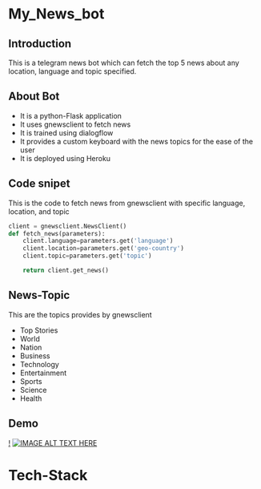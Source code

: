 # My_News_bot
## Introduction
This is a telegram news bot which can fetch the top 5 news about any location, language and topic specified.
## About Bot
- It is a python-Flask application 
- It uses gnewsclient to fetch news
- It is trained using dialogflow
- It provides a custom keyboard with the news topics for the ease of the user
- It is deployed using Heroku 
## Code snipet
This is the code to fetch news from gnewsclient with specific language, location, and topic
```python
client = gnewsclient.NewsClient()
def fetch_news(parameters):
    client.language=parameters.get('language')
    client.location=parameters.get('geo-country')
    client.topic=parameters.get('topic')

    return client.get_news()
```
## News-Topic 
This are the topics provides by gnewsclient
- Top Stories
- World
- Nation
- Business
- Technology
- Entertainment
- Sports
- Science
- Health

## Demo
[!](https://www.youtube.com/watch?v=HMXuAT4HIfY)
[![IMAGE ALT TEXT HERE](https://img.youtube.com/vi/HMXuAT4HIfY/0.jpg)](www.youtube.com/watch?v=HMXuAT4HIfY)

# Tech-Stack



